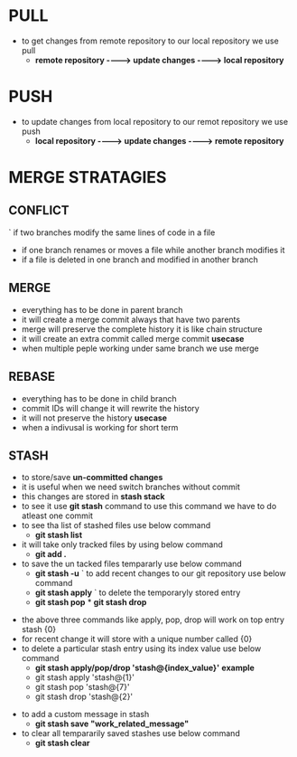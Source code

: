 # PULL
* to get changes from remote repository to our local repository we use pull
    * **remote repository ----> update changes ----> local repository**
# PUSH
* to update changes from local repository to our remot repository we use push
    * **local repository ----> update changes ----> remote repository**
# MERGE STRATAGIES
## CONFLICT
` if two branches modify the same lines of code in a file
- if one branch renames or moves a file while another branch modifies it
- if a file is deleted in one branch and modified in another branch  

## MERGE
- everything has to be done in parent branch
- it will create a merge commit always that have two parents
- merge will preserve the complete history it is like chain structure
- it will create an extra commit called merge commit 
**usecase**
- when multiple peple working under same branch we use merge

## REBASE
- everything has to be done in child branch
- commit IDs will change it will rewrite the history
- it will not preserve the history
**usecase**
- when a indivusal is working for short term

## STASH
- to store/save **un-committed changes**
- it is useful when we need switch branches without commit
- this changes are stored in **stash stack**
- to see it use **git stash** command to use this command we have to do atleast one commit
- to see tha list of stashed files use below command
    * **git stash list**
- it will take only tracked files by using below command 
    * **git add .**
- to save the un tacked files tempararly use below command
     * **git stash -u**
` to add recent changes to our git repository use below command
    * **git stash apply**
` to delete the temporaryly stored entry 
     * **git stash pop**
      * **git stash drop**
* the above three commands like apply, pop, drop will work on top entry stash {0}
* for recent change it will store with a unique number called {0}
* to delete a particular stash entry using its index value use below command
    * **git stash apply/pop/drop 'stash@{index_value}'**
    **example**
    - git stash apply 'stash@{1}'
    - git stash pop 'stash@{7}'
    - git stash drop 'stash@{2}'
- to add a custom message in stash
   * **git stash save "work_related_message"**
- to clear all tempararily saved stashes use below command
    * **git stash clear**